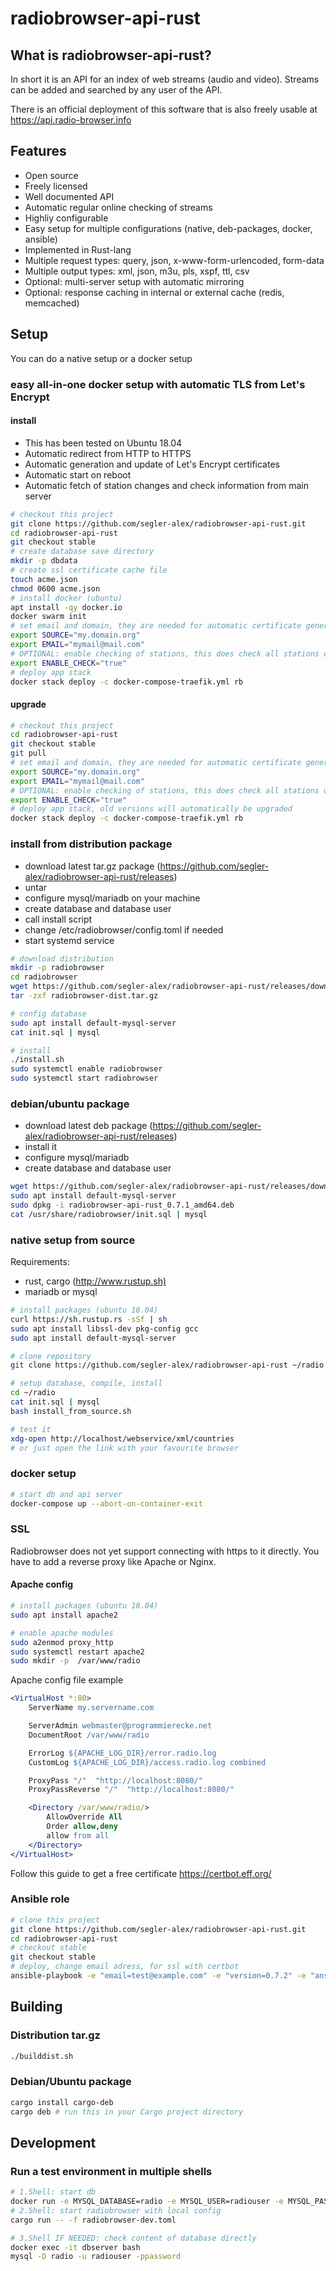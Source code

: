 # radiobrowser-api-rust

## What is radiobrowser-api-rust?
In short it is an API for an index of web streams (audio and video). Streams can be added and searched by any user of the API.

There is an official deployment of this software that is also freely usable at https://api.radio-browser.info

## Features
* Open source
* Freely licensed
* Well documented API
* Automatic regular online checking of streams
* Highliy configurable
* Easy setup for multiple configurations (native, deb-packages, docker, ansible)
* Implemented in Rust-lang
* Multiple request types: query, json, x-www-form-urlencoded, form-data
* Multiple output types: xml, json, m3u, pls, xspf, ttl, csv
* Optional: multi-server setup with automatic mirroring
* Optional: response caching in internal or external cache (redis, memcached)

## Setup

You can do a native setup or a docker setup

### easy all-in-one docker setup with automatic TLS from Let's Encrypt

#### install

* This has been tested on Ubuntu 18.04
* Automatic redirect from HTTP to HTTPS
* Automatic generation and update of Let's Encrypt certificates
* Automatic start on reboot
* Automatic fetch of station changes and check information from main server

```bash
# checkout this project
git clone https://github.com/segler-alex/radiobrowser-api-rust.git
cd radiobrowser-api-rust
git checkout stable
# create database save directory
mkdir -p dbdata
# create ssl certificate cache file
touch acme.json
chmod 0600 acme.json
# install docker (ubuntu)
apt install -qy docker.io
docker swarm init
# set email and domain, they are needed for automatic certificate generation and for the reverse proxy that is included in the package
export SOURCE="my.domain.org"
export EMAIL="mymail@mail.com"
# OPTIONAL: enable checking of stations, this does check all stations once every 24 hours
export ENABLE_CHECK="true"
# deploy app stack
docker stack deploy -c docker-compose-traefik.yml rb
```

#### upgrade

```bash
# checkout this project
cd radiobrowser-api-rust
git checkout stable
git pull
# set email and domain, they are needed for automatic certificate generation and for the reverse proxy that is included in the package
export SOURCE="my.domain.org"
export EMAIL="mymail@mail.com"
# OPTIONAL: enable checking of stations, this does check all stations once every 24 hours
export ENABLE_CHECK="true"
# deploy app stack, old versions will automatically be upgraded
docker stack deploy -c docker-compose-traefik.yml rb
```

### install from distribution package

* download latest tar.gz package (<https://github.com/segler-alex/radiobrowser-api-rust/releases>)
* untar
* configure mysql/mariadb on your machine
* create database and database user
* call install script
* change /etc/radiobrowser/config.toml if needed
* start systemd service

```bash
# download distribution
mkdir -p radiobrowser
cd radiobrowser
wget https://github.com/segler-alex/radiobrowser-api-rust/releases/download/0.7.2/radiobrowser-dist.tar.gz
tar -zxf radiobrowser-dist.tar.gz

# config database
sudo apt install default-mysql-server
cat init.sql | mysql

# install
./install.sh
sudo systemctl enable radiobrowser
sudo systemctl start radiobrowser
```

### debian/ubuntu package

* download latest deb package (<https://github.com/segler-alex/radiobrowser-api-rust/releases>)
* install it
* configure mysql/mariadb
* create database and database user

```bash
wget https://github.com/segler-alex/radiobrowser-api-rust/releases/download/0.7.2/radiobrowser-api-rust_0.7.2_amd64.deb
sudo apt install default-mysql-server
sudo dpkg -i radiobrowser-api-rust_0.7.1_amd64.deb
cat /usr/share/radiobrowser/init.sql | mysql
```

### native setup from source

Requirements:

* rust, cargo (<http://www.rustup.sh)>
* mariadb or mysql

```bash
# install packages (ubuntu 18.04)
curl https://sh.rustup.rs -sSf | sh
sudo apt install libssl-dev pkg-config gcc
sudo apt install default-mysql-server
```

```bash
# clone repository
git clone https://github.com/segler-alex/radiobrowser-api-rust ~/radio

# setup database, compile, install
cd ~/radio
cat init.sql | mysql
bash install_from_source.sh

# test it
xdg-open http://localhost/webservice/xml/countries
# or just open the link with your favourite browser
```

### docker setup

```bash
# start db and api server
docker-compose up --abort-on-container-exit
```

### SSL

Radiobrowser does not yet support connecting with https to it directly. You have to add a reverse proxy like Apache or Nginx.

#### Apache config

```bash
# install packages (ubuntu 18.04)
sudo apt install apache2

# enable apache modules
sudo a2enmod proxy_http
sudo systemctl restart apache2
sudo mkdir -p  /var/www/radio
```

Apache config file example

```apache
<VirtualHost *:80>
    ServerName my.servername.com

    ServerAdmin webmaster@programmierecke.net
    DocumentRoot /var/www/radio

    ErrorLog ${APACHE_LOG_DIR}/error.radio.log
    CustomLog ${APACHE_LOG_DIR}/access.radio.log combined

    ProxyPass "/"  "http://localhost:8080/"
    ProxyPassReverse "/"  "http://localhost:8080/"

    <Directory /var/www/radio/>
        AllowOverride All
        Order allow,deny
        allow from all
    </Directory>
</VirtualHost>
```

Follow this guide to get a free certificate
<https://certbot.eff.org/>

### Ansible role

```bash
# clone this project
git clone https://github.com/segler-alex/radiobrowser-api-rust.git
cd radiobrowser-api-rust
# checkout stable
git checkout stable
# deploy, change email adress, for ssl with certbot
ansible-playbook -e "email=test@example.com" -e "version=0.7.2" -e "ansible_python_interpreter=auto" -i "test.example.com,test2.example.com" ansible/playbook.yml
```

## Building

### Distribution tar.gz

```bash
./builddist.sh
```

### Debian/Ubuntu package

```bash
cargo install cargo-deb
cargo deb # run this in your Cargo project directory
```

## Development

### Run a test environment in multiple shells

```bash
# 1.Shell: start db
docker run -e MYSQL_DATABASE=radio -e MYSQL_USER=radiouser -e MYSQL_PASSWORD=password -e MYSQL_RANDOM_ROOT_PASSWORD=true -p 3306:3306 --rm --name dbserver mariadb --character-set-server=utf8mb4 --collation-server=utf8mb4_unicode_ci
# 2.Shell: start radiobrowser with local config
cargo run -- -f radiobrowser-dev.toml

# 3.Shell IF NEEDED: check content of database directly
docker exec -it dbserver bash
mysql -D radio -u radiouser -ppassword
```